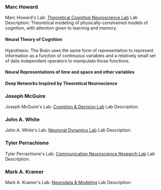 ### Marc Howard
Marc Howard's Lab: [Theoretical Cognitive Neuroscience Lab](https://sites.bu.edu/tcn/)
Lab Description: Theoretical modeling of physically-constrained models of cognition, with attention given to learning and memory.

#### Neural Theory of Cognition
Hypothesis: The Brain uses the same form of representation to represent information as a function of continuous variables and a relatively small set of data independent operators to manipulate those functions.

#### Neural Representations of time and space and other variables


#### Deep Networks Inspired by Theoretical Neuroscience

### Joseph McGuire
Joseph McGuire's Lab: [Cognition & Decision Lab](https://sites.bu.edu/cdlab/)
Lab Description:

### John A. White
John A. White's Lab: [Neuronal Dynamics Lab](https://www.ndlbu.org/about)
Lab Description:

### Tyler Perrachione
Tyler Perrachione's Lab: [Communication Neuroscience Research Lab](https://sites.bu.edu/cnrlab/)
Lab Description:

### Mark A. Kramer
Mark A. Kramer's Lab: [Neurodata & Modeling](http://math.bu.edu/people/mak/index.html)
Lab Description:
